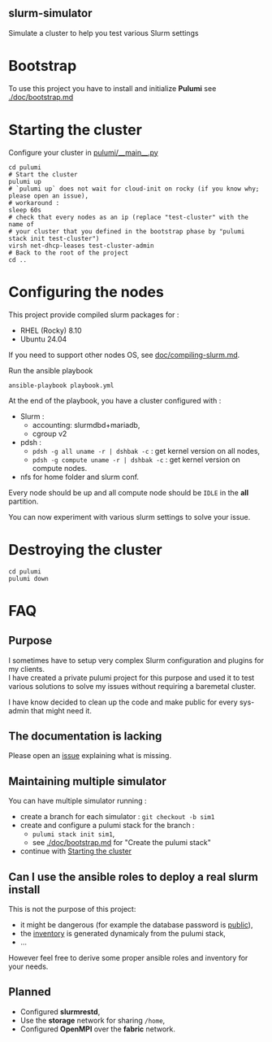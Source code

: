 slurm-simulator
-----------------------

Simulate a cluster to help you test various Slurm settings


# Bootstrap

To use this project you have to install and initialize **Pulumi** see [./doc/bootstrap.md](./doc/bootstrap.md)


# Starting the cluster

Configure your cluster in [pulumi/\_\_main\_\_.py](https://github.com/sdiak/slurm-simulator/blob/3fbbdd2db435a5550db914e4850e2009fae14ee0/pulumi/__main__.py#L15-L27)

```shell
cd pulumi
# Start the cluster
pulumi up
# `pulumi up` does not wait for cloud-init on rocky (if you know why; please open an issue),
# workaround :
sleep 60s
# check that every nodes as an ip (replace "test-cluster" with the name of
# your cluster that you defined in the bootstrap phase by "pulumi stack init test-cluster")
virsh net-dhcp-leases test-cluster-admin
# Back to the root of the project
cd ..
```

# Configuring the nodes

This project provide compiled slurm packages for :
- RHEL (Rocky) 8.10
- Ubuntu 24.04

If you need to support other nodes OS, see [doc/compiling-slurm.md](./doc/compiling-slurm.md).

Run the ansible playbook
```shell
ansible-playbook playbook.yml
```

At the end of the playbook, you have a cluster configured with :

- Slurm :
    - accounting: slurmdbd+mariadb,
    - cgroup v2
- pdsh :
    - `pdsh -g all uname -r | dshbak -c` : get kernel version on all nodes,
    - `pdsh -g compute uname -r | dshbak -c` : get kernel version on compute nodes.
- nfs for home folder and slurm conf.

Every node should be up and all compute node should be `IDLE` in the **all** partition.

You can now experiment with various slurm settings to solve your issue.

# Destroying the cluster

```shell
cd pulumi
pulumi down
```

# FAQ

## Purpose

I sometimes have to setup very complex Slurm configuration and plugins for my clients.\
I have created a private pulumi project for this purpose and used it to test various solutions to solve my issues without requiring a baremetal cluster.

I have know decided to clean up the code and make public for every sys-admin that might need it.

## The documentation is lacking

Please open an [issue](https://github.com/sdiak/slurm-simulator/issues) explaining what is missing.

## Maintaining multiple simulator

You can have multiple simulator running :
- create a branch for each simulator : `git checkout -b sim1`
- create and configure a pulumi stack for the branch :
    - `pulumi stack init sim1`,
    - see [./doc/bootstrap.md](./doc/bootstrap.md) for "Create the pulumi stack"
- continue with [Starting the cluster](#starting-the-cluster)

## Can I use the ansible roles to deploy a real slurm install

This is not the purpose of this project:
- it might be dangerous (for example the database password is [public](https://github.com/sdiak/slurm-simulator/blob/531cb90eae89fecf7e01925ec468cb4d1964ea52/roles/slurm/vars/main.yml#L3)),
- the [inventory](https://github.com/sdiak/slurm-simulator/blob/531cb90eae89fecf7e01925ec468cb4d1964ea52/ansible-hosts) is generated dynamicaly from the pulumi stack,
- ...

However feel free to derive some proper ansible roles and inventory for your needs.


## Planned

- Configured **slurmrestd**,
- Use the **storage** network for sharing `/home`,
- Configured **OpenMPI** over the **fabric** network.

